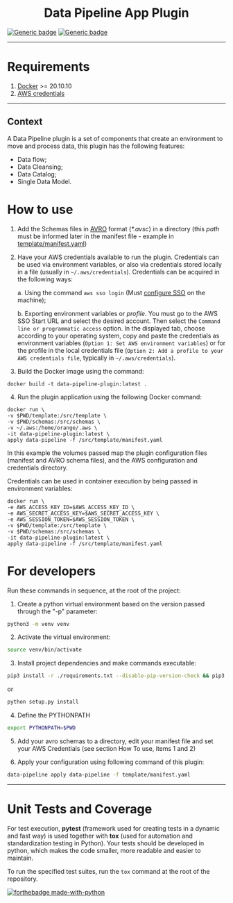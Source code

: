 <h1 align="center">
  <br>
  Data Pipeline App Plugin
</h1>

[![Generic badge](https://img.shields.io/badge/python-3.9.0-darkgreen.svg)](https://shields.io/)
[![Generic badge](https://img.shields.io/badge/nodejs-16.13.0-purple.svg)](https://shields.io/)

---

# Requirements

1. [Docker](https://www.docker.com/) >= 20.10.10
2. [AWS credentials](https://docs.aws.amazon.com/cli/latest/userguide/cli-configure-files.html)

---

## Context

A Data Pipeline plugin is a set of components that create an environment to move and process data, this plugin has the following features:

- Data flow;
- Data Cleansing;
- Data Catalog;
- Single Data Model.

# How to use

1. Add the Schemas files in [AVRO](https://avro.apache.org/docs/current/) format (_\*.avsc_) in a directory (this _path_ must be informed later in the manifest file - example in [template/manifest.yaml](template/manifest.yaml))

2. Have your AWS credentials available to run the plugin. Credentials can be used via environment variables, or also via credentials stored locally in a file (usually in `~/.aws/credentials`). Credentials can be acquired in the following ways:

   a. Using the command `aws sso login` (Must [configure SSO](https://docs.aws.amazon.com/cli/latest/userguide/cli-configure-sso.html) on the machine);

   b. Exporting environment variables or _profile_. You must go to the AWS SSO Start URL and select the desired account. Then select the `Command line or programmatic access` option. In the displayed tab, choose according to your operating system, copy and paste the credentials as environment variables (`Option 1: Set AWS environment variables`) or for the profile in the local credentials file (`Option 2: Add a profile to your AWS credentials file`, typically in `~/.aws/credentials`).

3. Build the Docker image using the command:

```
docker build -t data-pipeline-plugin:latest .
```

4. Run the plugin application using the following Docker command:

```
docker run \
-v $PWD/template:/src/template \
-v $PWD/schemas:/src/schemas \
-v ~/.aws:/home/orange/.aws \
-it data-pipeline-plugin:latest \
apply data-pipeline -f /src/template/manifest.yaml
```

In this example the volumes passed map the plugin configuration files (manifest and AVRO schema files), and the AWS configuration and credentials directory.

Credentials can be used in container execution by being passed in environment variables:

```
docker run \
-e AWS_ACCESS_KEY_ID=$AWS_ACCESS_KEY_ID \
-e AWS_SECRET_ACCESS_KEY=$AWS_SECRET_ACCESS_KEY \
-e AWS_SESSION_TOKEN=$AWS_SESSION_TOKEN \
-v $PWD/template:/src/template \
-v $PWD/schemas:/src/schemas \
-it data-pipeline-plugin:latest \
apply data-pipeline -f /src/template/manifest.yaml
```

# For developers

Run these commands in sequence, at the root of the project:

1. Create a python virtual environment based on the version passed through the "-p" parameter:

```sh
python3 -m venv venv
```

2. Activate the virtual environment:

```sh
source venv/bin/activate
```

3. Install project dependencies and make commands executable:

```sh
pip3 install -r ./requirements.txt --disable-pip-version-check && pip3 install --editable .
```

or

```sh
python setup.py install
```

4. Define the PYTHONPATH

```sh
export PYTHONPATH=$PWD
```

5. Add your avro schemas to a directory, edit your manifest file and set your AWS Credentials (see section How To use, items 1 and 2)

6. Apply your configuration using following command of this plugin:

```sh
data-pipeline apply data-pipeline -f template/manifest.yaml
```

---

# Unit Tests and Coverage

For test execution, **pytest** (framework used for creating tests in a dynamic and fast way) is used together with **tox** (used for automation and standardization testing in Python). Your tests should be developed in python, which makes the code smaller, more readable and easier to maintain.

To run the specified test suites, run the `tox` command at the root of the repository.

[![forthebadge made-with-python](http://ForTheBadge.com/images/badges/made-with-python.svg)](https://www.python.org/)
